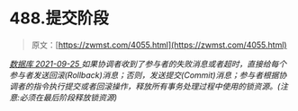 <!--yml
category: 未分类
date: 0001-01-01 00:00:00
--->

# 488.提交阶段

> 原文：[https://zwmst.com/4055.html](https://zwmst.com/4055.html)

   [ *数据库* ](https://zwmst.com/%e6%95%b0%e6%8d%ae%e5%ba%93)*[ <time datetime="2021-09-26T01:01:02+08:00"> 2021-09-25 </time> ](https://zwmst.com/4055.html)  如果协调者收到了参与者的失败消息或者超时，直接给每个参与者发送回滚(Rollback)消息；否则，发送提交(Commit)消息；参与者根据协调者的指令执行提交或者回滚操作，释放所有事务处理过程中使用的锁资源。(注意:必须在最后阶段释放锁资源)*